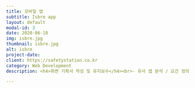 ```yaml
---
title: 모바일 앱
subtitle: Isbre app
layout: default
modal-id: 3
date: 2020-06-18
img: isbre.jpg
thumbnail: isbre.jpg
alt: isbre
project-date: 
client: https://safetystation.co.kr
category: Web Development
description: <h4>화면 기획서 작성 및 유지보수</h4><br>- 유사 앱 분석 / 요건 정의 / 화면 기획서 작성<br>- 팝업, 이미지 잘림 현상 등 기타 오류사항 수정<br>- 업체관리 및 일정관리<br><br><h4>사용한 언어</h4>html<br>php<br>javascript<br>css<br>sql

---
```

